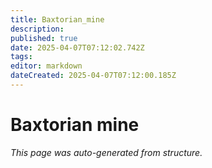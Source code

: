 ```yaml
---
title: Baxtorian_mine
description: 
published: true
date: 2025-04-07T07:12:02.742Z
tags: 
editor: markdown
dateCreated: 2025-04-07T07:12:00.185Z
---
```


# Baxtorian mine

*This page was auto-generated from structure.*